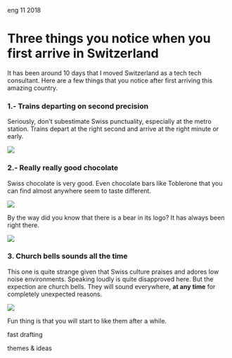 <permalink>eng</permalink>
<month>11</month>
<year>2018</year>

# Three things you notice when you first arrive in Switzerland

It has been around 10 days that I moved Switzerland as a tech tech consultant. Here are a few things that you notice after first arriving this amazing country.

### 1.- Trains departing on second precision

Seriously, don't subestimate Swiss punctuality, especially at the metro station. Trains depart at the right second and arrive at the right minute or early.

![](/articles/amazing-switzerland/images/train.gif)

### 2.- Really really good chocolate

Swiss chocolate is very good. Even chocolate bars like Toblerone that you can find almost anywhere seem to taste different.

![](/articles/amazing-switzerland/images/chocolate.gif)

By the way did you know that there is a bear in its logo? It has always been right there.

![](/articles/amazing-switzerland/images/toblerone.png)

### 3. Church bells sounds all the time

This one is quite strange given that Swiss culture praises and adores low noise environments. Speaking loudly is quite disapproved here. But the expection are church bells. They will sound everywhere, **at any time** for completely unexpected reasons.

![](/articles/amazing-switzerland/images/insomnia.gif)

Fun thing is that you will start to like them after a while.

<hidden>fast drafting</hidden>

<hidden>themes & ideas</hidden>

